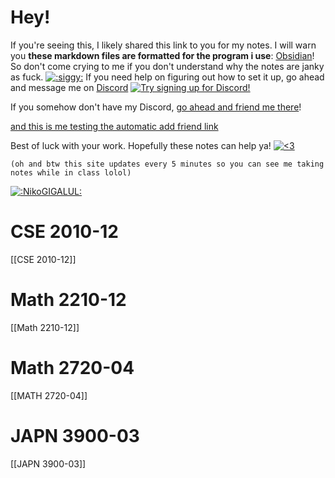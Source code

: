 # Hey!
If you're seeing this, I likely shared this link to you for my notes. I will warn you **these markdown files are formatted for the program i use**: [Obsidian](https://obsidian.md/)! So don't come crying to me if you don't understand why the notes are janky as fuck. [![](https://cdn.discordapp.com/emojis/444982290045599764.webp?size=16&quality=lossless ":siggy:")](https://cdn.discordapp.com/emojis/444982290045599764.webp?quality=lossless ":siggy:")
If you need help on figuring out how to set it up, go ahead and message me on [Discord](https://discord.com/) [![Try signing up for Discord!](https://media.discordapp.net/attachments/803186540359450664/1020532660008910919/discord.png)](https://discord.com/ "Try signing up for Discord!")

If you somehow don't have my Discord, [go ahead and friend me there](https://discord.com/users/221417731776446467 "This should link you to my Discord profile page popup! Hopefully...")!

[and this is me testing the automatic add friend link](https://discord.gg/KaEVuBqJ "hopefully it works...")

Best of luck with your work. Hopefully these notes can help ya! [![<3](https://static-cdn.jtvnw.net/jtv_user_pictures/chansub-global-emoticon-577ade91d46d7edc-24x18.png)](https://static-cdn.jtvnw.net/jtv_user_pictures/chansub-global-emoticon-577ade91d46d7edc-24x18.png "<3")

`(oh and btw this site updates every 5 minutes so you can see me taking notes while in class lolol)`

[![](https://cdn.discordapp.com/emojis/348897065360949248.webp?size=32&quality=lossless ":NikoGIGALUL:")](https://cdn.discordapp.com/emojis/348897065360949248.webp?quality=lossless ":NikoGIGALUL:")


# CSE 2010-12
[[CSE 2010-12]]
# Math 2210-12
[[Math 2210-12]]
# Math 2720-04
[[MATH 2720-04]]
# JAPN 3900-03  
[[JAPN 3900-03]]